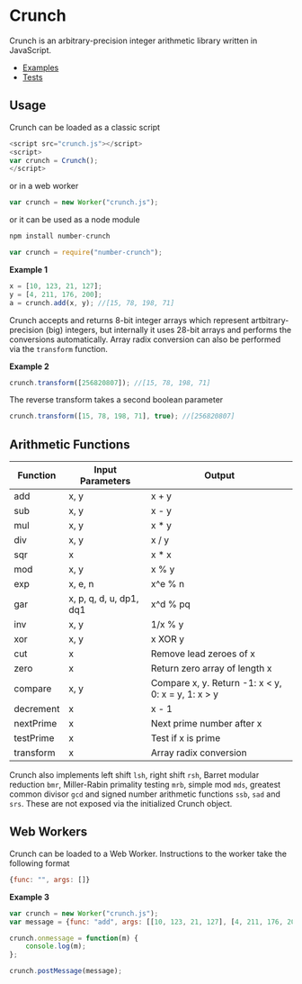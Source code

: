 Crunch
======
Crunch is an arbitrary-precision integer arithmetic library written in JavaScript.

* [Examples](http://crunch.secureroom.net/examples/)
* [Tests](http://crunch.secureroom.net/tests/)

Usage
-----
Crunch can be loaded as a classic script

```javascript
<script src="crunch.js"></script>
<script>
var crunch = Crunch();
</script>
```

or in a web worker

```javascript
var crunch = new Worker("crunch.js");
```

or it can be used as a node module

```javascript
npm install number-crunch
```

```javascript
var crunch = require("number-crunch");
```

**Example 1**
```javascript
x = [10, 123, 21, 127];
y = [4, 211, 176, 200];
a = crunch.add(x, y); //[15, 78, 198, 71]
```

Crunch accepts and returns 8-bit integer arrays which represent artbitrary-precision (big) integers, but internally it uses 28-bit arrays and performs the conversions automatically. Array radix conversion can also be performed via the `transform` function.


**Example 2**
```javascript
crunch.transform([256820807]); //[15, 78, 198, 71]
```

The reverse transform takes a second boolean parameter 

```javascript
crunch.transform([15, 78, 198, 71], true); //[256820807]
```


Arithmetic Functions
----

Function | Input Parameters | Output
--- | --- | ---
add | x, y | x + y
sub | x, y | x - y
mul | x, y | x * y
div | x, y | x / y
sqr | x | x * x
mod | x, y | x % y
exp | x, e, n | x^e % n
gar | x, p, q, d, u, dp1, dq1 | x^d % pq
inv | x, y | 1/x % y
xor | x, y | x XOR y
cut | x | Remove lead zeroes of x
zero | x | Return zero array of length x
compare | x, y | Compare x, y. Return -1: x < y, 0: x = y, 1: x > y
decrement | x | x - 1
nextPrime | x | Next prime number after x
testPrime | x | Test if x is prime
transform | x | Array radix conversion

Crunch also implements left shift `lsh`, right shift `rsh`, Barret modular reduction `bmr`, Miller-Rabin primality testing `mrb`, simple mod `mds`, greatest common divisor `gcd` and signed number arithmetic functions `ssb`, `sad` and `srs`. These are not exposed via the initialized Crunch object.

Web Workers
----

Crunch can be loaded to a Web Worker. Instructions to the worker take the following format 

```javascript
{func: "", args: []}
```

**Example 3**

```javascript
var crunch = new Worker("crunch.js");
var message = {func: "add", args: [[10, 123, 21, 127], [4, 211, 176, 200]]};

crunch.onmessage = function(m) { 
	console.log(m); 
};

crunch.postMessage(message);
```
